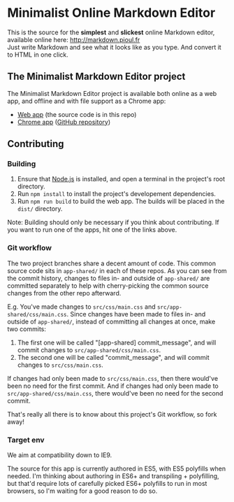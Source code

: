# Minimalist Online Markdown Editor

This is the source for the **simplest** and **slickest** online Markdown editor, available online here: <http://markdown.pioul.fr>  
Just write Markdown and see what it looks like as you type. And convert it to HTML in one click.

## The Minimalist Markdown Editor project

The Minimalist Markdown Editor project is available both online as a web app, and offline and with file support as a Chrome app:

- [Web app](http://markdown.pioul.fr) (the source code is in this repo)
- [Chrome app](https://chrome.google.com/webstore/detail/minimalist-markdown-edito/pghodfjepegmciihfhdipmimghiakcjf) ([GitHub repository](https://github.com/pioul/Minimalist-Markdown-Editor-for-Chrome))

## Contributing

### Building

1. Ensure that [Node.js](http://nodejs.org/) is installed, and open a terminal in the project's root directory.
2. Run `npm install` to install the project's developement dependencies.
3. Run `npm run build` to build the web app. The builds will be placed in the `dist/` directory.

Note: Building should only be necessary if you think about contributing. If you want to run one of the apps, hit one of the links above.

### Git workflow

The two project branches share a decent amount of code. This common source code sits in `app-shared/` in each of these repos. As you can see from the commit history, changes to files in- and outside of `app-shared/` are committed separately to help with cherry-picking the common source changes from the other repo afterward.

E.g. You've made changes to `src/css/main.css` and `src/app-shared/css/main.css`. Since changes have been made to files in- and outside of `app-shared/`, instead of committing all changes at once, make two commits:

1. The first one will be called "[app-shared] commit_message", and will commit changes to `src/app-shared/css/main.css`.
2. The second one will be called "commit_message", and will commit changes to `src/css/main.css`.

If changes had only been made to `src/css/main.css`, then there would've been no need for the first commit. And if changes had only been made to `src/app-shared/css/main.css`, there would've been no need for the second commit.

That's really all there is to know about this project's Git workflow, so fork away!

### Target env

We aim at compatibility down to IE9.

The source for this app is currently authored in ES5, with ES5 polyfills when needed. I'm thinking about authoring in ES6+ and transpiling + polyfilling, but that'd require lots of carefully picked ES6+ polyfills to run in most browsers, so I'm waiting for a good reason to do so.